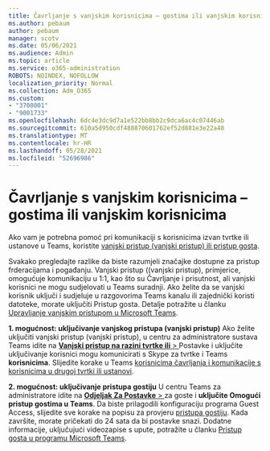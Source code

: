 ```yaml
---
title: Čavrljanje s vanjskim korisnicima – gostima ili vanjskim korisnicima
ms.author: pebaum
author: pebaum
manager: scotv
ms.date: 05/06/2021
ms.audience: Admin
ms.topic: article
ms.service: o365-administration
ROBOTS: NOINDEX, NOFOLLOW
localization_priority: Normal
ms.collection: Adm_O365
ms.custom:
- "3700001"
- "9001733"
ms.openlocfilehash: 6dc4e3dc9d7a1e522bb8bb2c9dca6ac4c07446ab
ms.sourcegitcommit: 610a5d950cdf488870601762ef52d881e3e22a48
ms.translationtype: MT
ms.contentlocale: hr-HR
ms.lasthandoff: 05/28/2021
ms.locfileid: "52696986"
---
```

# <a name="chat-with-external-users---guests-or-federated-users"></a>Čavrljanje s vanjskim korisnicima – gostima ili vanjskim korisnicima

Ako vam je potrebna pomoć pri komunikaciji s korisnicima izvan tvrtke ili ustanove u Teams, koristite [vanjski pristup (vanjski pristup) ili pristup gosta](/microsoftteams/manage-external-access#external-access-vs-guest-access).

Svakako pregledajte razlike da biste razumjeli značajke dostupne za pristup frderacijama i pogađanju. Vanjski pristup ((vanjski pristup), primjerice, omogućuje komunikaciju u 1:1, kao što su Čavrljanje i prisutnost, ali vanjski korisnici ne mogu sudjelovati u Teams suradnji. Ako želite da se vanjski korisnik uključi i sudjeluje u razgovorima Teams kanalu ili zajednički koristi datoteke, morate uključiti Pristup gosta. Detalje potražite u članku [Upravljanje vanjskim pristupom u Microsoft Teams](/microsoftteams/manage-external-access#external-access-vs-guest-access).

**1. mogućnost: uključivanje vanjskog pristupa (vanjski pristup)** Ako želite uključiti vanjski pristup (vanjski pristup), u centru za administratore sustava Teams idite na [ **Vanjski pristup na razini tvrtke ili**  > ](https://admin.teams.microsoft.com/company-wide-settings/external-communications) Postavke i uključite uključivanje korisnici mogu komunicirati s Skype za tvrtke i Teams **korisnicima**. Slijedite korake u Teams [korisnicima čavrljanja i komunikacije s korisnicima u drugoj tvrtki ili ustanovi](/microsoftteams/manage-external-access#let-your-teams-users-chat-and-communicate-with-users-in-another-organization).

**2. mogućnost: uključivanje pristupa gostiju** U centru Teams za administratore idite na [ **Odjeljak Za Postavke**  > ](https://admin.teams.microsoft.com/company-wide-settings/guest-configuration) za goste i **uključite Omogući pristup gostima u Teams**. Da biste prilagodili konfiguraciju programa Guest Access, slijedite sve korake na popisu za provjeru [pristupa gostiju](/microsoftteams/guest-access-checklist). Kada završite, morate pričekati do 24 sata da bi postavke snazi. Dodatne informacije, uključujući videozapise s upute, potražite u članku [Pristup gosta u programu Microsoft Teams](/microsoftteams/guest-access).